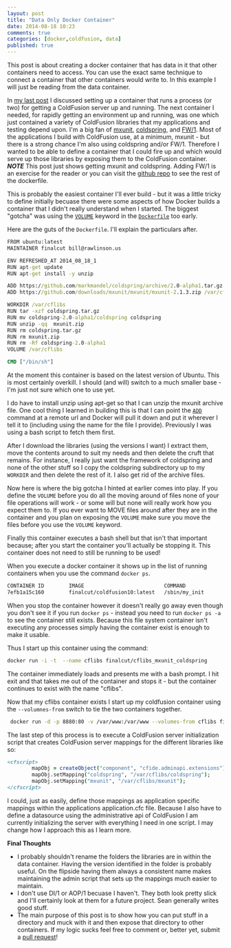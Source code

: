 ```yaml
---
layout: post
title: "Data Only Docker Container"
date: 2014-08-18 10:23
comments: true
categories: [docker,coldfusion, data]
published: true
---
```

This post is about creating a docker container that has data in it that other containers need to access.  You can use the exact same technique to connect a container that other containers would write to.  In this example I will just be reading from the data container.

In [my last post](http://code.rawlinson.us/2014/08/create-a-coldfusion-docker-container.html) I discussed setting up a container that runs a process (or two) for getting a ColdFusion server up and running.  The next container I needed, for rapidly getting an environment up and running, was one which just contained a variety of ColdFusion libraries that my applications and testing depend upon.  I'm a big fan of [mxunit](mxunit.org), [coldspring](https://github.com/markmandel/coldspring), and [FW/1](https://github.com/framework-one/fw1).  Most of the applications I build with ColdFusion use, at a minimum, mxunit - but there is a strong chance I'm also using coldspring and/or FW/1.  Therefore I wanted to be able to define a container that I could fire up and which would serve up those libraries by exposing them to the ColdFusion container.  ***NOTE*** This post just shows getting mxunit and coldspring. Adding FW/1 is an exercise for the reader or you can visit the [github repo](https://github.com/finalcut/docker-cflibs) to see the rest of the dockerfile.

This is probably the easiest container I'll ever build - but it was a little tricky to define initially becuase there were some aspects of how Docker builds a container that I didn't really understand when I started.  The biggest "gotcha" was using the [`VOLUME`](https://docs.docker.com/reference/builder/#volume) keyword in the [`Dockerfile`](https://docs.docker.com/reference/builder) too early.

Here are the guts of the `Dockerfile`.  I'll explain the particulars after.

```bat
FROM ubuntu:latest
MAINTAINER finalcut bill@rawlinson.us

ENV REFRESHED_AT 2014_08_18_1
RUN apt-get update
RUN apt-get install -y unzip

ADD https://github.com/markmandel/coldspring/archive/2.0-alpha1.tar.gz /var/cflibs/coldspring.tar.gz
ADD https://github.com/downloads/mxunit/mxunit/mxunit-2.1.3.zip /var/cflibs/mxunit.zip

WORKDIR /var/cflibs
RUN tar -xzf coldspring.tar.gz
RUN mv coldspring-2.0-alpha1/coldspring coldspring
RUN unzip -qq  mxunit.zip
RUN rm coldspring.tar.gz
RUN rm mxunit.zip
RUN rm -Rf coldspring-2.0-alpha1
VOLUME /var/cflibs

CMD ["/bin/sh"]
```

At the moment this container is based on the latest version of Ubuntu.  This is most certainly overkill.  I should (and will) switch to a much smaller base - I'm just not sure which one to use yet.


I do have to install unzip using apt-get so that I can unzip the mxunit archive file.  One cool thing I learned in building this is that I can point the [`ADD`](https://docs.docker.com/reference/builder/#add) command at a remote url and Docker will pull it down and put it wherever I tell it to (including using the name for the file I provide).  Previously I was using a bash script to fetch them first.  

After I download the libraries (using the versions I want) I extract them, move the contents around to suit my needs and then delete the cruft that remains.  For instance, I really just want the framework of coldspring and none of the other stuff so I copy the coldspring subdirectory up to my `WORKDIR` and then delete the rest of it.  I also get rid of the archive files.

Now here is where the big gotcha I hinted at earlier comes into play.  If you define the `VOLUME` before you do all the moving around of files none of your file operations will work - or some will but none will really work how you expect them to.  If you ever want to MOVE files around after they are in the container and you plan on exposing the `VOLUME` make sure you move the files before you use the `VOLUME` keyword.

Finally this container executes a bash shell but that isn't that important because; after you start the container you'll actually be stopping it.  This container does not need to still be running to be used!

When you execute a docker container it shows up in the list of running containers when you use the command `docker ps`.  

```sh
CONTAINER ID        IMAGE                          COMMAND             CREATED             STATUS              PORTS                            NAMES
7efb1a15c160        finalcut/coldfusion10:latest   /sbin/my_init       40 minutes ago      Up 40 minutes       8500/tcp, 0.0.0.0:8880->80/tcp   determined_wilson
```

When you stop the container however it doesn't really go away even though you don't see it if you run `docker ps` - instead you need to run `docker ps -a` to see the container still exists.  Because this file system container isn't executing any processes simply having the container exist is enough to make it usable.  


Thus I start up this container using the command:

```sh
docker run -i -t  --name cflibs finalcut/cflibs_mxunit_coldspring
```

The container immediately loads and presents me with a bash prompt.  I hit exit and that takes me out of the container and stops it - but the container continues to exist with the name "cflibs".

Now that my cflibs container exists I start up my coldfusion container using the `--volumnes-from` switch to tie the two containers together.

```sh
 docker run -d -p 8880:80 -v /var/www:/var/www --volumes-from cflibs finalcut/coldfusion10

```

The last step of this process is to execute a ColdFusion server initialization script that creates ColdFusion server mappings for the different libraries like so:

```cfm
<cfscript>
        mapObj = createObject("component", "cfide.adminapi.extensions");
        mapObj.setMapping("coldspring", "/var/cflibs/coldspring");
        mapObj.setMapping("mxunit", "/var/cflibs/mxunit");
</cfscript>
```

I could, just as easily, define those mappings as application specific mappings within the applications application.cfc file.  Because I also have to define a datasource using the administrative api of ColdFusion I am currently initializing the server with everything I need in one script.  I may change how I approach this as I learn more.


**Final Thoughts**

  * I probably shouldn't rename the folders the libraries are in within the data container.  Having the version identified in the folder is probably useful.  On the flipside having them always a consistent name makes maintaining the admin script that sets up the mappings much easier to maintain.
  * I don't use DI/1 or AOP/1 becuase I haven't.  They both look pretty slick and I'll certainly look at them for a future project.  Sean generally writes good stuff.
  * The main purpose of this post is to show how you can put stuff in a directory and muck with it and then expose that directory to other containers.  If my logic sucks feel free to comment or, better yet, submit a [pull request](https://github.com/finalcut/docker-cflibs)!
